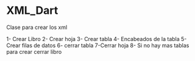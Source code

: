 # XML_Dart
Clase para crear los xml

1- Crear Libro
2- Crear hoja
3- Crear tabla
4- Encabeados de la tabla
5- Crear filas de datos
6- cerrar tabla
7-Cerrar hoja
8- Si no hay mas tablas para crear cerrar libro
